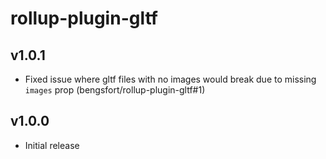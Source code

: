 # rollup-plugin-gltf

## v1.0.1

- Fixed issue where gltf files with no images would break due to missing `images` prop (bengsfort/rollup-plugin-gltf#1)

## v1.0.0

- Initial release